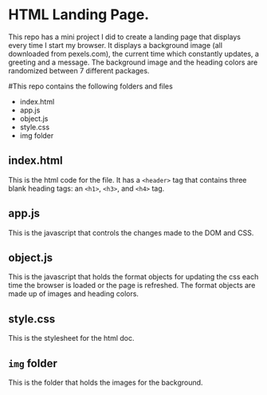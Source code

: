 # HTML Landing Page.

This repo has a mini project I did to create a landing page that displays every time I start my browser. It displays a background image (all downloaded from pexels.com), the current time which constantly updates, a greeting and a message. The background image and the heading colors are randomized between 7 different packages.

#This repo contains the following folders and files

- index.html
- app.js
- object.js
- style.css
- img folder

## index.html

This is the html code for the file. It has a `<header>` tag that contains three blank heading tags: an `<h1>`, `<h3>`, and `<h4>` tag.

## app.js

This is the javascript that controls the changes made to the DOM and CSS.

## object.js

This is the javascript that holds the format objects for updating the css each time the browser is loaded or the page is refreshed. The format objects are made up of images and heading colors.

## style.css

This is the stylesheet for the html doc.

## `img` folder

This is the folder that holds the images for the background.
